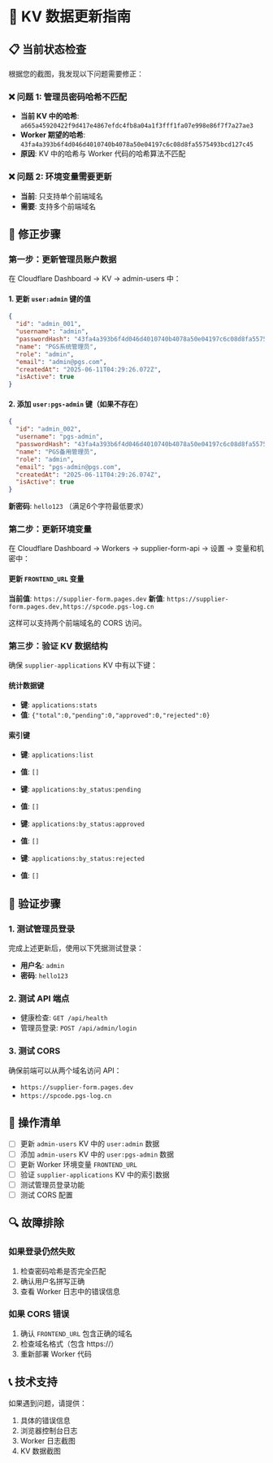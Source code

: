 # 🔧 KV 数据更新指南

## 📋 当前状态检查

根据您的截图，我发现以下问题需要修正：

### ❌ 问题 1: 管理员密码哈希不匹配
- **当前 KV 中的哈希**: `a665a45920422f9d417e4867efdc4fb8a04a1f3fff1fa07e998e86f7f7a27ae3`
- **Worker 期望的哈希**: `43fa4a393b6f4d046d4010740b4078a50e04197c6c08d8fa5575493bcd127c45`
- **原因**: KV 中的哈希与 Worker 代码的哈希算法不匹配

### ❌ 问题 2: 环境变量需要更新
- **当前**: 只支持单个前端域名
- **需要**: 支持多个前端域名

## 🔧 修正步骤

### 第一步：更新管理员账户数据

在 Cloudflare Dashboard → KV → admin-users 中：

#### 1. 更新 `user:admin` 键的值
```json
{
  "id": "admin_001",
  "username": "admin",
  "passwordHash": "43fa4a393b6f4d046d4010740b4078a50e04197c6c08d8fa5575493bcd127c45",
  "name": "PGS系统管理员",
  "role": "admin",
  "email": "admin@pgs.com",
  "createdAt": "2025-06-11T04:29:26.072Z",
  "isActive": true
}
```

#### 2. 添加 `user:pgs-admin` 键（如果不存在）
```json
{
  "id": "admin_002",
  "username": "pgs-admin",
  "passwordHash": "43fa4a393b6f4d046d4010740b4078a50e04197c6c08d8fa5575493bcd127c45",
  "name": "PGS备用管理员",
  "role": "admin",
  "email": "pgs-admin@pgs.com",
  "createdAt": "2025-06-11T04:29:26.074Z",
  "isActive": true
}
```

**新密码**: `hello123` （满足6个字符最低要求）

### 第二步：更新环境变量

在 Cloudflare Dashboard → Workers → supplier-form-api → 设置 → 变量和机密中：

#### 更新 `FRONTEND_URL` 变量
**当前值**: `https://supplier-form.pages.dev`
**新值**: `https://supplier-form.pages.dev,https://spcode.pgs-log.cn`

这样可以支持两个前端域名的 CORS 访问。

### 第三步：验证 KV 数据结构

确保 `supplier-applications` KV 中有以下键：

#### 统计数据键
- **键**: `applications:stats`
- **值**: `{"total":0,"pending":0,"approved":0,"rejected":0}`

#### 索引键
- **键**: `applications:list`
- **值**: `[]`

- **键**: `applications:by_status:pending`
- **值**: `[]`

- **键**: `applications:by_status:approved`
- **值**: `[]`

- **键**: `applications:by_status:rejected`
- **值**: `[]`

## 🧪 验证步骤

### 1. 测试管理员登录
完成上述更新后，使用以下凭据测试登录：
- **用户名**: `admin`
- **密码**: `hello123`

### 2. 测试 API 端点
- 健康检查: `GET /api/health`
- 管理员登录: `POST /api/admin/login`

### 3. 测试 CORS
确保前端可以从两个域名访问 API：
- `https://supplier-form.pages.dev`
- `https://spcode.pgs-log.cn`

## 📝 操作清单

- [ ] 更新 `admin-users` KV 中的 `user:admin` 数据
- [ ] 添加 `admin-users` KV 中的 `user:pgs-admin` 数据
- [ ] 更新 Worker 环境变量 `FRONTEND_URL`
- [ ] 验证 `supplier-applications` KV 中的索引数据
- [ ] 测试管理员登录功能
- [ ] 测试 CORS 配置

## 🔍 故障排除

### 如果登录仍然失败
1. 检查密码哈希是否完全匹配
2. 确认用户名拼写正确
3. 查看 Worker 日志中的错误信息

### 如果 CORS 错误
1. 确认 `FRONTEND_URL` 包含正确的域名
2. 检查域名格式（包含 https://）
3. 重新部署 Worker 代码

## 📞 技术支持

如果遇到问题，请提供：
1. 具体的错误信息
2. 浏览器控制台日志
3. Worker 日志截图
4. KV 数据截图